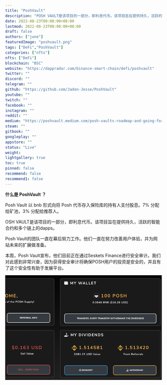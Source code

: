 ```yaml
---
title: "PoshVault"
description: "POSH VAULT是该项目的一部分，即利息代币。该项目旨在提供持久，活跃的智能合约和多个链上的dapps。"
date: 2022-08-23T00:00:00+08:00
lastmod: 2022-08-23T00:00:00+08:00
draft: false
authors: ["june"]
featuredImage: "poshvault.png"
tags: ["DeFi","PoshVault"]
categories: ["nfts"]
nfts: ["DeFi"]
blockchain: "BSC"
website: "https://dappradar.com/binance-smart-chain/defi/poshvault"
twitter: ""
discord: ""
telegram: ""
github: "https://github.com/Jadon-Jesse/PoshVault"
youtube: ""
twitch: ""
facebook: ""
instagram: ""
reddit: ""
medium: "https://poshvault.medium.com/posh-vaults-roadmap-and-going-forward-26fd32f7074b"
steam: ""
gitbook: ""
googleplay: ""
appstore: ""
status: "Live"
weight: 
lightgallery: true
toc: true
pinned: false
recommend: false
recommend1: false
---
```


**什么是 PoshVault ？**

Posh Vault 以 bnb 形式向将 Posh 代币存入保险库的持有人支付股息。7% 分配给矿池，3% 分配给推荐人。

OSH VAULT是该项目的一部分，即利息代币。该项目旨在提供持久，活跃的智能合约和多个链上的dapps。

Posh Vault的团队一直在幕后努力工作。他们一直在努力改善用户体验，并为网站未来的扩展做准备。

本周，Posh Vault宣布，他们目前正在通过Seskets Finance进行安全审计。我们对此感到非常兴奋，因为获得安全审计将确保POSH用户的投资是安全的，并且有了这个安全性有助于发展平台。

![Posh Vault](63.png)